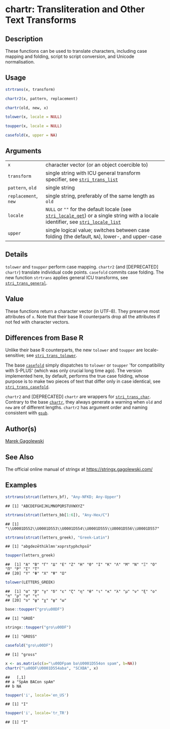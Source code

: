 # chartr: Transliteration and Other Text Transforms

## Description

These functions can be used to translate characters, including case mapping and folding, script to script conversion, and Unicode normalisation.

## Usage

``` r
strtrans(x, transform)

chartr2(x, pattern, replacement)

chartr(old, new, x)

tolower(x, locale = NULL)

toupper(x, locale = NULL)

casefold(x, upper = NA)
```

## Arguments

|                      |                                                                                                                                                                                                                                                            |
|----------------------|------------------------------------------------------------------------------------------------------------------------------------------------------------------------------------------------------------------------------------------------------------|
| `x`                  | character vector (or an object coercible to)                                                                                                                                                                                                               |
| `transform`          | single string with ICU general transform specifier, see [`stri_trans_list`](https://stringi.gagolewski.com/rapi/stri_trans_list.html)                                                                                                                      |
| `pattern`, `old`     | single string                                                                                                                                                                                                                                              |
| `replacement`, `new` | single string, preferably of the same length as `old`                                                                                                                                                                                                      |
| `locale`             | `NULL` or `""` for the default locale (see [`stri_locale_get`](https://stringi.gagolewski.com/rapi/stri_locale_set.html)) or a single string with a locale identifier, see [`stri_locale_list`](https://stringi.gagolewski.com/rapi/stri_locale_list.html) |
| `upper`              | single logical value; switches between case folding (the default, `NA`), lower-, and upper-case                                                                                                                                                            |

## Details

`tolower` and `toupper` perform case mapping. `chartr2` (and \[DEPRECATED\] `chartr`) translate individual code points. `casefold` commits case folding. The new function `strtrans` applies general <span class="pkg">ICU</span> transforms, see [`stri_trans_general`](https://stringi.gagolewski.com/rapi/stri_trans_general.html).

## Value

These functions return a character vector (in UTF-8). They preserve most attributes of `x`. Note that their base R counterparts drop all the attributes if not fed with character vectors.

## Differences from Base R

Unlike their base R counterparts, the new `tolower` and `toupper` are locale-sensitive; see [`stri_trans_tolower`](https://stringi.gagolewski.com/rapi/stri_trans_casemap.html).

The base [`casefold`](https://stat.ethz.ch/R-manual/R-devel/library/base/help/casefold.html) simply dispatches to `tolower` or `toupper` \'for compatibility with S-PLUS\' (which was only crucial long time ago). The version implemented here, by default, performs the true case folding, whose purpose is to make two pieces of text that differ only in case identical, see [`stri_trans_casefold`](https://stringi.gagolewski.com/rapi/stri_trans_casemap.html).

`chartr2` and \[DEPRECATED\] `chartr` are wrappers for [`stri_trans_char`](https://stringi.gagolewski.com/rapi/stri_trans_char.html). Contrary to the base [`chartr`](https://stat.ethz.ch/R-manual/R-devel/library/base/help/chartr.html), they always generate a warning when `old` and `new` are of different lengths. `chartr2` has argument order and naming consistent with [`gsub`](gsub.md).

## Author(s)

[Marek Gagolewski](https://www.gagolewski.com/)

## See Also

The official online manual of <span class="pkg">stringx</span> at <https://stringx.gagolewski.com/>

## Examples




```r
strtrans(strcat(letters_bf), "Any-NFKD; Any-Upper")
```

```
## [1] "ABCDEFGHIJKLMNOPQRSTUVWXYZ"
```

```r
strtrans(strcat(letters_bb[1:6]), "Any-Hex/C")
```

```
## [1] "\\U0001D552\\U0001D553\\U0001D554\\U0001D555\\U0001D556\\U0001D557"
```

```r
strtrans(strcat(letters_greek), "Greek-Latin")
```

```
## [1] "abgdezēthiklmn'xoprstyphchpsō"
```

```r
toupper(letters_greek)
```

```
##  [1] "Α" "Β" "Γ" "Δ" "Ε" "Ζ" "Η" "Θ" "Ι" "Κ" "Λ" "Μ" "Ν" "Ξ" "Ο" "Π" "Ρ" "Σ" "Τ"
## [20] "Υ" "Φ" "Χ" "Ψ" "Ω"
```

```r
tolower(LETTERS_GREEK)
```

```
##  [1] "α" "β" "γ" "δ" "ε" "ζ" "η" "θ" "ι" "κ" "λ" "μ" "ν" "ξ" "ο" "π" "ρ" "σ" "τ"
## [20] "υ" "φ" "χ" "ψ" "ω"
```

```r
base::toupper("gro\u00DF")
```

```
## [1] "GROß"
```

```r
stringx::toupper("gro\u00DF")
```

```
## [1] "GROSS"
```

```r
casefold("gro\u00DF")
```

```
## [1] "gross"
```

```r
x <- as.matrix(c(a="\u00DFpam ba\U0001D554on spam", b=NA))
chartr("\u00DF\U0001D554aba", "SCXBA", x)
```

```
##   [,1]             
## a "SpAm BACon spAm"
## b NA
```

```r
toupper('i', locale='en_US')
```

```
## [1] "I"
```

```r
toupper('i', locale='tr_TR')
```

```
## [1] "İ"
```
